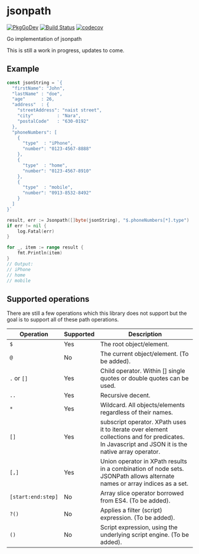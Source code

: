 # jsonpath

[![PkgGoDev](https://pkg.go.dev/badge/github.com/elliotcourant/jsonpath)](https://pkg.go.dev/github.com/elliotcourant/jsonpath)
[![Build Status](https://travis-ci.com/elliotcourant/jsonpath.svg?branch=main)](https://travis-ci.com/elliotcourant/jsonpath)
[![codecov](https://codecov.io/gh/elliotcourant/jsonpath/branch/main/graph/badge.svg)](https://codecov.io/gh/elliotcourant/jsonpath)

Go implementation of jsonpath

This is still a work in progress, updates to come.


## Example

```go
const jsonString = `{
  "firstName": "John",
  "lastName" : "doe",
  "age"      : 26,
  "address"  : {
    "streetAddress": "naist street",
    "city"         : "Nara",
    "postalCode"   : "630-0192"
  },
  "phoneNumbers": [
    {
      "type"  : "iPhone",
      "number": "0123-4567-8888"
    },
    {
      "type"  : "home",
      "number": "0123-4567-8910"
    },
    {
      "type"  : "mobile",
      "number": "0913-8532-8492"
    }
  ]
}`

result, err := Jsonpath([]byte(jsonString), "$.phoneNumbers[*].type")
if err != nil {
    log.Fatal(err)
}

for _, item := range result {
    fmt.Println(item)
}
// Output:
// iPhone
// home
// mobile
```

## Supported operations

There are still a few operations which this library does not support but the
goal is to support all of these path operations.

Operation | Supported | Description
---|---|---
`$` | Yes | The root object/element.
`@` | No | The current object/element. (To be added).
`.` or `[]` | Yes | Child operator. Within [] single quotes or double quotes can be used.
`..` | Yes | Recursive decent.
`*` | Yes | Wildcard. All objects/elements regardless of their names.
`[]` | Yes | subscript operator. XPath uses it to iterate over element collections and for predicates. In Javascript and JSON it is the native array operator. 
`[,]` | Yes | Union operator in XPath results in a combination of node sets. JSONPath allows alternate names or array indices as a set.
`[start:end:step]` | No | Array slice operator borrowed from ES4. (To be added).
`?()` | No | Applies a filter (script) expression. (To be added).
`()` | No | Script expression, using the underlying script engine. (To be added).
